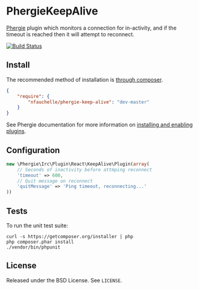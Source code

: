 # PhergieKeepAlive

[Phergie](http://github.com/phergie/phergie-irc-bot-react/) plugin which monitors a connection for in-activity, and if the timeout is reached then it will attempt to reconnect.

[![Build Status](https://secure.travis-ci.org/nfauchelle/PhergieKeepAlive.png?branch=master)](http://travis-ci.org/nfauchelle/PhergieKeepAlive)

## Install

The recommended method of installation is [through composer](http://getcomposer.org).

```JSON
{
    "require": {
        "nfauchelle/phergie-keep-alive": "dev-master"
    }
}
```

See Phergie documentation for more information on
[installing and enabling plugins](https://github.com/phergie/phergie-irc-bot-react/wiki/Usage#plugins).

## Configuration

```php
new \Phergie\Irc\Plugin\React\KeepAlive\Plugin(array(
    // Seconds of inactivity before attmping reconnect
    'timeout' => 600,
    // Quit message on reconnect
    'quitMessage' => 'Ping timeout, reconnecting...'
))
```

## Tests

To run the unit test suite:

```
curl -s https://getcomposer.org/installer | php
php composer.phar install
./vendor/bin/phpunit
```

## License

Released under the BSD License. See `LICENSE`.
